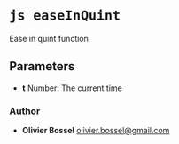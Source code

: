 


<!-- @namespace    sugar.js.easing -->
<!-- @name    easeInQuint -->

# ```js easeInQuint ```


Ease in quint function

## Parameters

- **t**  Number: The current time




### Author
- **Olivier Bossel** <a href="mailto:olivier.bossel@gmail.com">olivier.bossel@gmail.com</a> 



